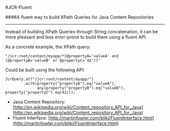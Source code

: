 #JCR-Fluent

####A fluent way to build XPath Queries for Java Content Repositories

- - - - -
Instead of building XPath Queries through String concatenation, it can be more pleasant and less error-prone to build them using a fluent API.

As a concrete example, the XPath query:

    "/jcr:root/content/myapp/*[@propertyA='valueA' and (@propertyB='valueB' or @propertyC='42')]"

Could be built using the following API:

    JcrQuery.at("/jcr:root/content/myapp/")
		    .with(property("propertyA").eq("valueA"),
                  any(property("propertyB").eq("valueB"), property("propertyC").eq(42)));




- Java Content Repository: [http://en.wikipedia.org/wiki/Content_repository_API_for_Java](http://en.wikipedia.org/wiki/Content_repository_API_for_Java)
- Fluent Interface: [http://martinfowler.com/bliki/FluentInterface.html](http://martinfowler.com/bliki/FluentInterface.html)
